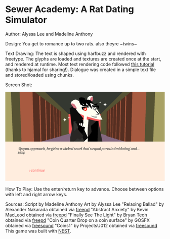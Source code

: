 # Sewer Academy: A Rat Dating Simulator

Author: Alyssa Lee and Madeline Anthony

Design: You get to romance up to two rats. also theyre ~twins~ 

Text Drawing: The text is shaped using harfbuzz and rendered with freetype. The glyphs are loaded and textures are created once at the start, and rendered at runtime. Most text rendering code followed [this tutorial](https://learnopengl.com/In-Practice/Text-Rendering) (thanks to hjamal for sharing!). Dialogue was created in a simple text file and stored/loaded using chunks. 

Screen Shot:

![Screen Shot](screenshot.png)

How To Play:
Use the enter/return key to advance. Choose between options with left and right arrow keys. 

Sources: 
Script by Madeline Anthony
Art by Alyssa Lee
"Relaxing Ballad" by Alexander Nakarada obtained via [freepd](https://freepd.com/upbeat.php)
"Abstract Anxiety" by Kevin MacLeod obtained via [freepd](https://freepd.com/electronic.php)
"Finally See The Light" by Bryan Teoh obtained via [freepd](https://freepd.com/misc.php)
"Coin Quarter Drop on a coin surface" by GOSFX obtained via [freesound](https://freesound.org/people/GOSFX/sounds/323403/)
"Coins1" by ProjectsU012 obtained via [freesound](https://freesound.org/people/ProjectsU012/sounds/341695/)
This game was built with [NEST](NEST.md).

